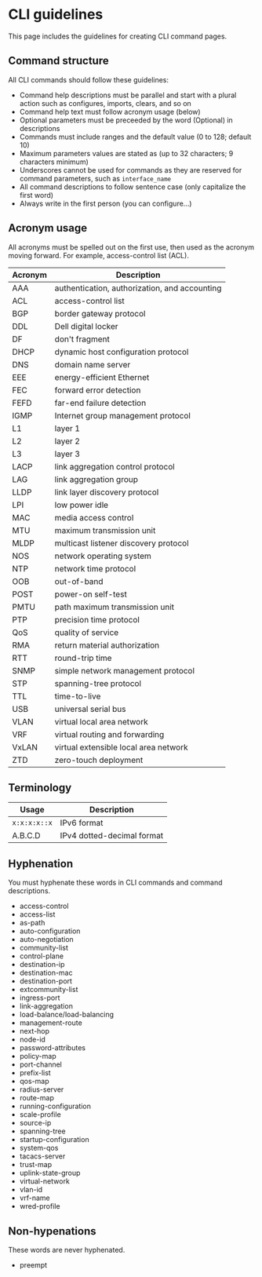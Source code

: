 # CLI guidelines
This page includes the guidelines for creating CLI command pages.

## Command structure
All CLI commands should follow these guidelines:
- Command help descriptions must be parallel and start with a plural action such as configures, imports, clears, and so on
- Command help text must follow acronym usage (below)
- Optional parameters must be preceeded by the word (Optional) in descriptions
- Commands must include ranges and the default value (0 to 128; default 10)
- Maximum parameters values are stated as (up to 32 characters; 9 characters minimum)
- Underscores cannot be used for commands as they are reserved for command parameters, such as `interface_name`
- All command descriptions to follow sentence case (only capitalize the first word)
- Always write in the first person (you can configure...)

## Acronym usage
All acronyms must be spelled out on the first use, then used as the acronym moving forward. For example, access-control list (ACL). 

|Acronym|Description|
|-------|-----------|
|AAA|authentication, authorization, and accounting|
|ACL|access-control list|
|BGP|border gateway protocol|
|DDL|Dell digital locker|
|DF|don't fragment|
|DHCP|dynamic host configuration protocol|
|DNS|domain name server|
|EEE|energy-efficient Ethernet|
|FEC|forward error detection|
|FEFD|far-end failure detection|
|IGMP|Internet group management protocol|
|L1|layer 1|
|L2|layer 2|
|L3|layer 3|
|LACP|link aggregation control protocol|
|LAG|link aggregation group|
|LLDP|link layer discovery protocol|
|LPI|low power idle|
|MAC|media access control|
|MTU|maximum transmission unit|
|MLDP|multicast listener discovery protocol|
|NOS|network operating system|
|NTP|network time protocol|
|OOB|out-of-band|
|POST|power-on self-test|
|PMTU|path maximum transmission unit|
|PTP|precision time protocol|
|QoS|quality of service|
|RMA|return material authorization|
|RTT|round-trip time|
|SNMP|simple network management protocol|
|STP|spanning-tree protocol|
|TTL|time-to-live
|USB|universal serial bus|
|VLAN|virtual local area network|
|VRF|virtual routing and forwarding|
|VxLAN|virtual extensible local area network|
|ZTD|zero-touch deployment|

## Terminology
|Usage|Description|
|-------|-----------|
|`x:x:x:x::x`|IPv6 format|
|A.B.C.D|IPv4 dotted-decimal format|

## Hyphenation
You must hyphenate these words in CLI commands and command descriptions.
- access-control
- access-list
- as-path
- auto-configuration
- auto-negotiation
- community-list
- control-plane
- destination-ip
- destination-mac
- destination-port
- extcommunity-list
- ingress-port
- link-aggregation
- load-balance/load-balancing
- management-route
- next-hop
- node-id
- password-attributes
- policy-map
- port-channel
- prefix-list
- qos-map
- radius-server
- route-map
- running-configuration
- scale-profile
- source-ip
- spanning-tree
- startup-configuration
- system-qos
- tacacs-server
- trust-map
- uplink-state-group
- virtual-network
- vlan-id
- vrf-name
- wred-profile

## Non-hypenations
These words are never hyphenated.
- preempt
